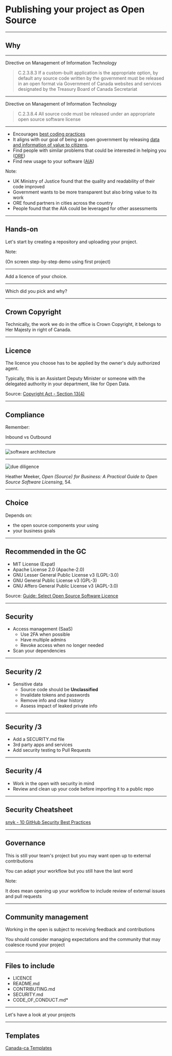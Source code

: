 # Publishing your project as Open Source

<!--markdownlint-disable MD035-->

---

## Why

------

Directive on Management of Information Technology

>C.2.3.8.3 If a custom-built application is the appropriate option, by default any source code written by the government must be released in an open format via Government of Canada websites and services designated by the Treasury Board of Canada Secretariat

------

Directive on Management of Information Technology

>C.2.3.8.4 All source code must be released under an appropriate open source software license

------

* Encourages [best coding practices](https://mojdigital.blog.gov.uk/2017/02/21/why-we-code-in-the-open/)
* It aligns with our goal of being an open government by releasing [data and information of value to citizens](https://www.tbs-sct.gc.ca/pol/doc-eng.aspx?id=28108#sec5.1).
* Find people with similar problems that could be interested in helping you ([ORE](https://github.com/canada-ca/ore-ero))
* Find new usage to your software ([AIA](https://github.com/canada-ca/aia-eia-js))

Note:

* UK Ministry of Justice found that the quality and readability of their code improved
* Government wants to be more transparent but also bring value to its work
* ORE found partners in cities across the country
* People found that the AIA could be leveraged for other assessments

---

## Hands-on

Let's start by creating a repository and uploading your project.

Note:

(On screen step-by-step demo using first project)

------

Add a licence of your choice.

------

Which did you pick and why?

---

## Crown Copyright

Technically, the work we do in the office is Crown Copyright, it belongs to Her Majesty in right of Canada.

------

## Licence

The licence you choose has to be applied by the owner's duly authorized agent.

Typically, this is an Assistant Deputy Minister or someone with the delegated authority in your department, like for Open Data.

Source: [Copyright Act - Section 13(4)](https://laws-lois.justice.gc.ca/eng/acts/C-42/page-4.html#s-13ss-(4)ID0EBFA)

---

## Compliance

Remember:

Inbound vs Outbound

------

![software architecture](soft-arch.png)

------

![due diligence](due-diligence.png)

Heather Meeker, _Open (Source) for Business: A Practical Guide to Open Source Software Licensing_, 54.

------

## Choice

Depends on:

* the open source components your using
* your business goals

------

## Recommended in the GC

* MIT License (Expat)
* Apache License 2.0 (Apache-2.0)
* GNU Lesser General Public License v3 (LGPL-3.0)
* GNU General Public License v3 (GPL-3)
* GNU Affero General Public License v3 (AGPL-3.0)

Source: [Guide: Select Open Source Software Licence](https://github.com/canada-ca/open-source-logiciel-libre/blob/master/en/guides/publishing-open-source-code.md#select-open-source-software-licence)

---

## Security

* Access management (SaaS)
  * Use 2FA when possible
  * Have multiple admins
  * Revoke access when no longer needed
* Scan your dependencies

------

## Security /2

* Sensitive data
  * Source code should be **Unclassified**
  * Invalidate tokens and passwords
  * Remove info and clear history
  * Assess impact of leaked private info

------

## Security /3

* Add a SECURITY.md file
* 3rd party apps and services
* Add security testing to Pull Requests

------

## Security /4

* Work in the open with security in mind
* Review and clean up your code before importing it to a public repo

------

## Security Cheatsheet

[snyk - 10 GitHub Security Best Practices](https://res.cloudinary.com/snyk/image/upload/v1535626770/blog/10_GitHub_Security_Best_Practices_cheat_sheet.pdf)

---

## Governance

This is still your team's project but you may want open up to external contributions

You can adapt your workflow but you still have the last word

Note:

It does mean opening up your workflow to include review of external issues and pull requests

---

## Community management

Working in the open is subject to receiving feedback and contributions

You should consider managing expectations and the community that may coalesce round your project

---

## Files to include

* LICENCE
* README.md
* CONTRIBUTING.md
* SECURITY.md
* CODE_OF_CONDUCT.md*

------

Let's have a look at your projects

---

## Templates

[Canada-ca Templates](https://github.com/canada-ca/template-gabarit)

<!--markdownlint-enable MD035-->